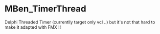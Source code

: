 # MBen_TimerThread
Delphi Threaded Timer (currentlly target only vcl ..) but it's not that hard to make it adapted with FMX !!
